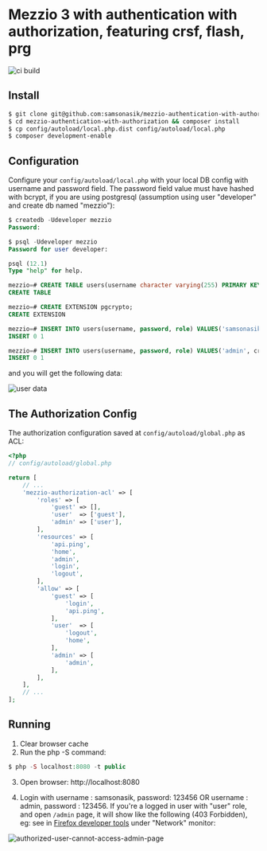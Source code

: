 # Mezzio 3 with authentication with authorization, featuring crsf, flash, prg

![ci build](https://github.com/samsonasik/mezzio-authentication-with-authorization/workflows/ci%20build/badge.svg)

Install
-------

```bash
$ git clone git@github.com:samsonasik/mezzio-authentication-with-authorization.git
$ cd mezzio-authentication-with-authorization && composer install
$ cp config/autoload/local.php.dist config/autoload/local.php
$ composer development-enable
```

Configuration
-------------

Configure your `config/autoload/local.php` with your local DB config with username and password field. The password field value must have hashed with bcrypt, if you are using postgresql (assumption using user "developer" and create db named "mezzio"):

```sql
$ createdb -Udeveloper mezzio
Password:

$ psql -Udeveloper mezzio
Password for user developer:

psql (12.1)
Type "help" for help.

mezzio=# CREATE TABLE users(username character varying(255) PRIMARY KEY NOT NULL, password text NOT NULL, role character varying(255) NOT NULL DEFAULT 'user');
CREATE TABLE

mezzio=# CREATE EXTENSION pgcrypto;
CREATE EXTENSION

mezzio=# INSERT INTO users(username, password, role) VALUES('samsonasik', crypt('123456', gen_salt('bf')), 'user');
INSERT 0 1

mezzio=# INSERT INTO users(username, password, role) VALUES('admin', crypt('123456', gen_salt('bf')), 'admin');
INSERT 0 1
```

and you will get the following data:

![user data](https://user-images.githubusercontent.com/459648/73605160-567f0a80-45cd-11ea-9e1d-898df2827758.png)

The Authorization Config
------------------------

The authorization configuration saved at `config/autoload/global.php` as ACL:

```php
<?php
// config/autoload/global.php

return [
    // ...
    'mezzio-authorization-acl' => [
        'roles' => [
            'guest' => [],
            'user'  => ['guest'],
            'admin' => ['user'],
        ],
        'resources' => [
            'api.ping',
            'home',
            'admin',
            'login',
            'logout',
        ],
        'allow' => [
            'guest' => [
                'login',
                'api.ping',
            ],
            'user'  => [
                'logout',
                'home',
            ],
            'admin' => [
                'admin',
            ],
        ],
    ],
    // ...
];
```

Running
-------

1. Clear browser cache
2. Run the php -S command:

```php
$ php -S localhost:8080 -t public
```

3. Open browser: http://localhost:8080

4. Login with username : samsonasik, password: 123456 OR username : admin, password : 123456. If you're a logged in user with "user" role, and open `/admin` page, it will show like the following (403 Forbidden), eg: see in [Firefox developer tools](https://developer.mozilla.org/en-US/docs/Tools/Network_Monitor) under "Network" monitor:

![authorized-user-cannot-access-admin-page](https://user-images.githubusercontent.com/459648/73605169-73b3d900-45cd-11ea-9085-3c2bc5e9d966.png)
